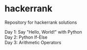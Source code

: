 # hackerrank
Repository for hackerrank solutions

Day 1: Say "Hello, World!" with Python   
Day 2: Python If-Else   
Day 3: Arithmetic Operators